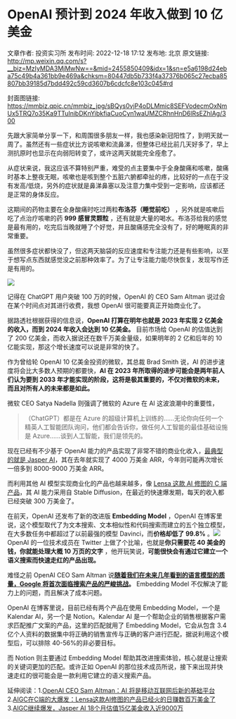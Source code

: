 # OpenAI 预计到 2024 年收入做到 10 亿美金

文章作者: 投资实习所
发布时间: 2022-12-18 17:12
发布地: 北京
原文链接: http://mp.weixin.qq.com/s?__biz=MzIyMDA3MjMwNw==&mid=2455850409&idx=1&sn=e5a6198d24eba75c49b4a361bb9e469a&chksm=80447db5b733f4a37376b065c27ecba85807bb39185d7bdd492c59cd3607b6cdcfc8e103c045#rd

封面图链接: https://mmbiz.qpic.cn/mmbiz_jpg/sBQys0vjP4oDLMmic8SEFVodecmOxNmUx5TRQ7o35Ka9TTuInibDKnYibkfiaCuoCyn1waUMZCRhnHnD6lRsEZhlAg/300

先跟大家简单分享一下，和周围很多朋友一样，我也感染新冠阳性了，到明天就一周了。虽然还有一些症状比方说咳嗽和流鼻涕，但整体已经比前几天好多了，早上测抗原时也显示在向弱阳转变了，或许这两天就能完全痊愈了。

从症状来说，我这应该不算特别严重，难受的点主要集中于全身酸痛和咳嗽，酸痛时基本上整夜无眠，咳嗽也是咳到整个五脏六腑都牵扯的疼，比较好的一点在于没有发高/低烧，另外的症状就是鼻涕鼻塞以及注意力集中受到一定影响，应该都还是正常的身体反应。

这期间的药物主要在全身酸痛时吃过两粒**布洛芬（睡觉前吃）** ，另外就是咳嗽后吃了点治疗咳嗽的药 **999 感冒灵颗粒**
，还有就是大量的喝水。布洛芬给我的感觉是最有用的，吃完后当晚就睡了个好觉，并且酸痛感完全没有了，好的睡眠真的非常重要。

虽然很多症状都快没了，但这两天脑袋的反应速度和专注能力还是有些影响，以至于想写点东西就感觉没之前那种效率了。为了让专注能力能尽快恢复，发现写作还是有用的。

![](https://mmbiz.qpic.cn/mmbiz/sBQys0vjP4oDLMmic8SEFVodecmOxNmUxjibCGCD8l34KyAtv88MUovdLqUQ3XXpQNp6knLzqpIHTtKngZz95icBg/640?wx_fmt=other)

记得在 ChatGPT 用户突破 100 万的时候，OpenAI 的 CEO Sam Altman 说过会在某个时间点对其进行收费，我想 OpenAI
很可能要真正开始商业化了。

据路透社根据获得的信息说，**OpenAI 打算在明年也就是 2023 年实现 2 亿美金的收入，而到 2024 年收入会达到 10 亿美金。**
目前市场给 OpenAI 的估值达到了 200 亿美金，而收入据说还在数千万美金量级，如果明年的 2 亿和后年的 10
亿能实现，那这个增长速度可以说是非常的快了。

作为曾给轮 OpenAI 10 亿美金投资的微软，其总裁 Brad Smith 说，AI 的进步速度将会比大多数人预期的都要快，**AI 在 2023
年所取得的进步可能会是两年前人们认为要到 2033 年才能实现的阶段，这将是极其重要的，不仅对微软的未来，而且对所有人的未来都是如此。**

微软 CEO Satya Nadella 则强调了微软的 Azure 在 AI 这波浪潮中的重要性，

> （ChatGPT）都是在 Azure
> 的超级计算机上训练的......无论你向任何一个精英人工智能团队询问，他们都会告诉你，做任何人工智能的最佳基础设施是
> Azure......谈到人工智能，我们是领先的。

  

现在已经有不少基于 OpenAI 能力的产品实现了非常不错的商业化收入，[最典型的就是 Jasper
AI](http://mp.weixin.qq.com/s?__biz=MzIyMDA3MjMwNw==&mid=2455850211&idx=1&sn=232404eb54edbbc9fcf6e5b03454f233&chksm=80447cffb733f5e918d976164df7f26cc832d8b9f7800104d48c049bc10aa68ab37988f45c87&scene=21#wechat_redirect)，其在去年就实现了
4000 万美金 ARR，今年则可能再次增长一倍多到 8000-9000 万美金 ARR。

  

而利用其他 AI 模型实现商业化的产品也越来越多，像 [Lensa 这款 AI 修图的 C
端产品](http://mp.weixin.qq.com/s?__biz=MzIyMDA3MjMwNw==&mid=2455850382&idx=1&sn=f2a60f3c4dc2ba0a63bf22825dd4c606&chksm=80447d92b733f48471f977efaad40e1338374283187ebbdbb23e82fc7369a95357e895d25ed0&scene=21#wechat_redirect)，其
AI 能力采用自 Stable Diffusion，在最近的快速爆发期，每天的收入都已经突破 300 万美金了。

在前天，OpenAI 还发布了新的改进版 **Embedding Model** ，OpenAI
在博客里说，这个模型取代了为文本搜索、文本相似性和代码搜索而建立的五个独立模型，在大多数任务中都超过了以前最强的模型 Davinci，而**价格却低了
99.8%**
。![](https://mmbiz.qpic.cn/mmbiz_jpg/sBQys0vjP4oDLMmic8SEFVodecmOxNmUxib6KbKvbCzTdiaO8j9swjxRz2fosf4jGpWdS5Tjqe25A9xXrSfeXwiaSw/640?wx_fmt=jpeg)OpenAI
的一位技术成员在 Twitter 上做了个比喻，也就是**你只需要花 40 美金的钱，你就能处理大概 10 万页的文字**
，他开玩笑说，**可能很快会有通过它建立一个语义搜索而快速走红的产品出现。**

难怪之前 OpenAI CEO Sam Altman 说[**随着我们在未来几年看到的语言模型的质量，Google
将首次面临搜索产品的严峻挑战**](http://mp.weixin.qq.com/s?__biz=MzIyMDA3MjMwNw==&mid=2455850361&idx=1&sn=3110f129b81a9a304abbfdf39e799f06&chksm=80447d65b733f4733b6c60f17c14b68da483a2b3d6c4f0cb1d8d6612c2c7a2529757fdb74003&scene=21#wechat_redirect)**。**
Embedding Model 不仅解决了能力上的问题，而且解决了成本问题。

OpenAI 在博客里说，目前已经有两个产品在使用 Embedding Model，一个是 Kalendar AI，另一个是 Notion。Kalendar
AI 是一个帮助企业的销售根据客户需求匹配推广文案的产品，这里的匹配就用了 Embedding Model，它会从包含 3.4
亿个人资料的数据集中将正确的销售宣传与正确的客户进行匹配，据说利用这个模型后，可以排除 40-56%的非必要目标。

而 Notion 则主要通过 Embedding Model 帮助其改进搜索体验，核心就是让搜索的关键词更加的匹配。或许正如 OpenAI
的那位技术成员所说，接下来出现并快速走红的很可能会是一款利用它建立的语义搜索产品。

延伸阅读：1.[OpenAI CEO Sam Altman：AI
将是移动互联网后新的基础平台](http://mp.weixin.qq.com/s?__biz=MzIyMDA3MjMwNw==&mid=2455850361&idx=1&sn=3110f129b81a9a304abbfdf39e799f06&chksm=80447d65b733f4733b6c60f17c14b68da483a2b3d6c4f0cb1d8d6612c2c7a2529757fdb74003&scene=21#wechat_redirect)2.[AIGC在C端的大爆发：Lensa这款AI修图的产品已经火的日赚数百万美金了](http://mp.weixin.qq.com/s?__biz=MzIyMDA3MjMwNw==&mid=2455850382&idx=1&sn=f2a60f3c4dc2ba0a63bf22825dd4c606&chksm=80447d92b733f48471f977efaad40e1338374283187ebbdbb23e82fc7369a95357e895d25ed0&scene=21#wechat_redirect)3.[AIGC继续爆发，Jasper
AI
18个月估值15亿美金收入近9000万](http://mp.weixin.qq.com/s?__biz=MzIyMDA3MjMwNw==&mid=2455850211&idx=1&sn=232404eb54edbbc9fcf6e5b03454f233&chksm=80447cffb733f5e918d976164df7f26cc832d8b9f7800104d48c049bc10aa68ab37988f45c87&scene=21#wechat_redirect)

